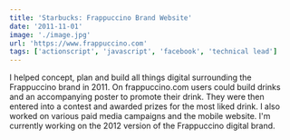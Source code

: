 ```yaml
---
title: 'Starbucks: Frappuccino Brand Website'
date: '2011-11-01'
image: './image.jpg'
url: 'https://www.frappuccino.com'
tags: ['actionscript', 'javascript', 'facebook', 'technical lead']
---
```


I helped concept, plan and build all things digital surrounding the Frappuccino brand in 2011. On frappuccino.com users could build drinks and an accompanying poster to promote their drink. They were then entered into a contest and awarded prizes for the most liked drink. I also worked on various paid media campaigns and the mobile website. I'm currently working on the 2012 version of the Frappuccino digital brand.
